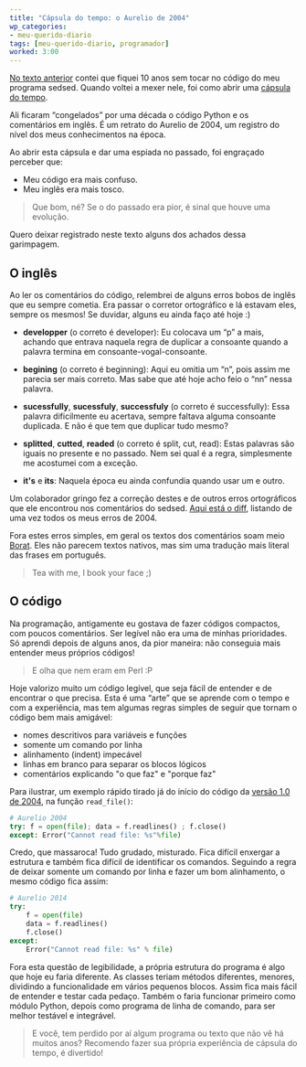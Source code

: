 ```yaml
---
title: "Cápsula do tempo: o Aurelio de 2004"
wp_categories:
- meu-querido-diario
tags: [meu-querido-diario, programador]
worked: 3:00
---
```


[No texto anterior](/blog/2014/04/29/ressuscitei-o-sedsed/) contei que fiquei 10 anos sem tocar no código do meu programa sedsed. Quando voltei a mexer nele, foi como abrir uma [cápsula do tempo](http://pt.wikipedia.org/wiki/C%C3%A1psula_do_tempo).

Ali ficaram “congelados” por uma década o código Python e os comentários em inglês. É um retrato do Aurelio de 2004, um registro do nível dos meus conhecimentos na época.

Ao abrir esta cápsula e dar uma espiada no passado, foi engraçado perceber que:

- Meu código era mais confuso.
- Meu inglês era mais tosco.

> Que bom, né? Se o do passado era pior, é sinal que houve uma evolução.

Quero deixar registrado neste texto alguns dos achados dessa garimpagem.


## O inglês

Ao ler os comentários do código, relembrei de alguns erros bobos de inglês que eu sempre cometia. Era passar o corretor ortográfico e lá estavam eles, sempre os mesmos! Se duvidar, alguns eu ainda faço até hoje :)

- **developper** (o correto é developer): Eu colocava um “p” a mais, achando que entrava naquela regra de duplicar a consoante quando a palavra termina em consoante-vogal-consoante.

- **begining** (o correto é beginning): Aqui eu omitia um “n”, pois assim me parecia ser mais correto. Mas sabe que até hoje acho feio o “nn” nessa palavra.

- **sucessfully**, **sucessfuly**, **successfuly** (o correto é successfully): Essa palavra dificilmente eu acertava, sempre faltava alguma consoante duplicada. E não é que tem que duplicar tudo mesmo?

- **splitted**, **cutted**, **readed** (o correto é split, cut, read): Estas palavras são iguais no presente e no passado. Nem sei qual é a regra, simplesmente me acostumei com a exceção.

- **it's** e **its**: Naquela época eu ainda confundia quando usar um e outro.

Um colaborador gringo fez a correção destes e de outros erros ortográficos que ele encontrou nos comentários do sedsed. [Aqui está o diff](https://github.com/aureliojargas/sedsed/commit/e57047f5233db75a30d84c84a414b161aa54ec27), listando de uma vez todos os meus erros de 2004.

Fora estes erros simples, em geral os textos dos comentários soam meio [Borat](https://www.youtube.com/watch?v=WH2CABcffAo). Eles não parecem textos nativos, mas sim uma tradução mais literal das frases em português.

> Tea with me, I book your face ;)


## O código

Na programação, antigamente eu gostava de fazer códigos compactos, com poucos comentários. Ser legível não era uma de minhas prioridades. Só aprendi depois de alguns anos, da pior maneira: não conseguia mais entender meus próprios códigos!

> E olha que nem eram em Perl :P

Hoje valorizo muito um código legível, que seja fácil de entender e de encontrar o que precisa. Esta é uma “arte” que se aprende com o tempo e com a experiência, mas tem algumas regras simples de seguir que tornam o código bem mais amigável:

- nomes descritivos para variáveis e funções
- somente um comando por linha
- alinhamento (indent) impecável
- linhas em branco para separar os blocos lógicos
- comentários explicando "o que faz" e "porque faz"

Para ilustrar, um exemplo rápido tirado já do início do código da [versão 1.0 de 2004](https://github.com/aureliojargas/sedsed/blob/v1.0/sedsed.py#L109), na função `read_file()`:

```python
# Aurelio 2004
try: f = open(file); data = f.readlines() ; f.close()
except: Error("Cannot read file: %s"%file)
```

Credo, que massaroca! Tudo grudado, misturado. Fica difícil enxergar a estrutura e também fica difícil de identificar os comandos. Seguindo a regra de deixar somente um comando por linha e fazer um bom alinhamento, o mesmo código fica assim:

```python
# Aurelio 2014
try:
    f = open(file)
    data = f.readlines()
    f.close()
except:
    Error("Cannot read file: %s" % file)
```

Fora esta questão de legibilidade, a própria estrutura do programa é algo que hoje eu faria diferente. As classes teriam métodos diferentes, menores, dividindo a funcionalidade em vários pequenos blocos. Assim fica mais fácil de entender e testar cada pedaço. Também o faria funcionar primeiro como módulo Python, depois como programa de linha de comando, para ser melhor testável e integrável.

> E você, tem perdido por aí algum programa ou texto que não vê há muitos anos? Recomendo fazer sua própria experiência de cápsula do tempo, é divertido!
